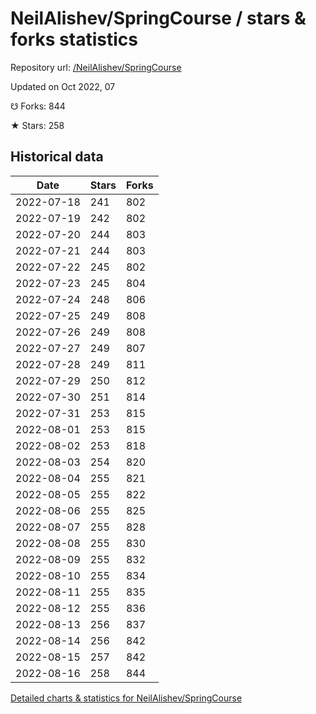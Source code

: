 # NeilAlishev/SpringCourse / stars & forks statistics

Repository url: [/NeilAlishev/SpringCourse](https://github.com/NeilAlishev/SpringCourse)

Updated on Oct 2022, 07

☋ Forks: 844

★ Stars: 258

## Historical data
| Date | Stars | Forks |
|------|-------|-------|
| 2022-07-18 | 241 | 802 | 
| 2022-07-19 | 242 | 802 | 
| 2022-07-20 | 244 | 803 | 
| 2022-07-21 | 244 | 803 | 
| 2022-07-22 | 245 | 802 | 
| 2022-07-23 | 245 | 804 | 
| 2022-07-24 | 248 | 806 | 
| 2022-07-25 | 249 | 808 | 
| 2022-07-26 | 249 | 808 | 
| 2022-07-27 | 249 | 807 | 
| 2022-07-28 | 249 | 811 | 
| 2022-07-29 | 250 | 812 | 
| 2022-07-30 | 251 | 814 | 
| 2022-07-31 | 253 | 815 | 
| 2022-08-01 | 253 | 815 | 
| 2022-08-02 | 253 | 818 | 
| 2022-08-03 | 254 | 820 | 
| 2022-08-04 | 255 | 821 | 
| 2022-08-05 | 255 | 822 | 
| 2022-08-06 | 255 | 825 | 
| 2022-08-07 | 255 | 828 | 
| 2022-08-08 | 255 | 830 | 
| 2022-08-09 | 255 | 832 | 
| 2022-08-10 | 255 | 834 | 
| 2022-08-11 | 255 | 835 | 
| 2022-08-12 | 255 | 836 | 
| 2022-08-13 | 256 | 837 | 
| 2022-08-14 | 256 | 842 | 
| 2022-08-15 | 257 | 842 | 
| 2022-08-16 | 258 | 844 | 


[Detailed charts & statistics for NeilAlishev/SpringCourse](https://reviewgithub.com/rep/NeilAlishev/SpringCourse)
